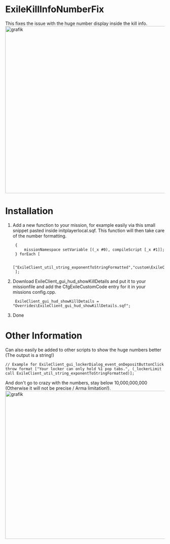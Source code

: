 # ExileKillInfoNumberFix

This fixes the issue with the huge number display inside the kill info.
<img width="928" height="527" alt="grafik" src="https://github.com/user-attachments/assets/ceac62d5-00e9-455a-a563-e852684020bd" />

# Installation
1. Add a new function to your mission, for example easily via this small snippet pasted inside initplayerlocal.sqf. This function will then take care of the number formatting.

		{
			missionNamespace setVariable [(_x #0), compileScript [_x #1]];
		} forEach [

			["ExileClient_util_string_exponentToStringFormatted","custom\ExileClient_util_string_exponentToStringFormatted.sqf"]
		];

2. Download ExileClient_gui_hud_showKillDetails and put it to your missionfile and add the CfgExileCustomCode entry for it in your missions config.cpp.
	
		ExileClient_gui_hud_showKillDetails = "Overrides\ExileClient_gui_hud_showKillDetails.sqf";

3. Done


# Other Information

Can also easily be added to other scripts to show the huge numbers better (The output is a string!)
	
	// Example for ExileClient_gui_lockerDialog_event_onDepositButtonClick
	throw format ["Your locker can only hold %1 pop tabs.", (_lockerLimit call ExileClient_util_string_exponentToStringFormatted)];


And don't go to crazy with the numbers, stay below 10,000,000,000 (Otherwise it will not be precise / Arma limitation!). 
<img width="719" height="467" alt="grafik" src="https://github.com/user-attachments/assets/792819c0-8c93-4f65-9a6a-cd926593ede9" />


